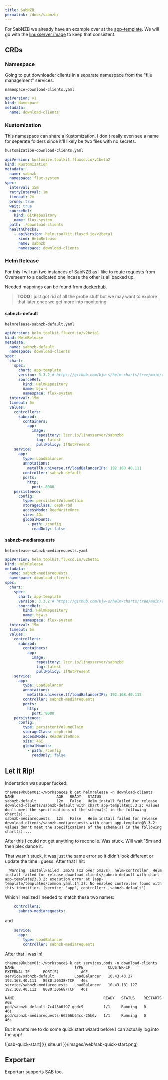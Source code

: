 ```yaml
---
title: SabNZB
permalink: /docs/sabnzb/
---
```


For SabNZB we already have an example over at the [app-template](https://bjw-s.github.io/helm-charts/docs/app-template/). We will go with the [linuxserver image](https://fleet.linuxserver.io/image?name=linuxserver/sabnzbd) to keep that consistent. 

## CRDs

### Namespace

Going to put downloader clients in a separate namespace from the "file management" services.

`namespace-download-clients.yaml`
```yaml
apiVersion: v1
kind: Namespace
metadata:
  name: download-clients
```

### Kustomization 

This namespace can share a Kustomization. I don't really even see a name for seperate folders since it'll likely be two files with no secrets.

`kustomization-download-clients.yaml`
```yaml
apiVersion: kustomize.toolkit.fluxcd.io/v1beta2
kind: Kustomization
metadata:
  name: sabnzb
  namespace: flux-system
spec:
  interval: 15m
  retryInterval: 1m  
  timeout: 2m
  prune: true
  wait: true
  sourceRef:
    kind: GitRepository
    name: flux-system
  path: ./download-clients
  healthChecks:
    - apiVersion: helm.toolkit.fluxcd.io/v2beta1
      kind: HelmRelease
      name: sabnzb
      namespace: download-clients
```

### Helm Release

For this I wil run two instances of SabNZB as I like to route requests from Overseerr to a dedicated one incase the other is all backed up. 

Needed mappings can be found from [dockerhub](https://hub.docker.com/r/linuxserver/sabnzbd).

> **TODO** I just got rid of all the probe stuff but we may want to explore that later once we get more into monitoring

#### sabnzb-default

`helmrelease-sabnzb-default.yaml` 
```yaml
apiVersion: helm.toolkit.fluxcd.io/v2beta1
kind: HelmRelease
metadata:
  name: sabnzb-default
  namespace: download-clients
spec:
  chart:
    spec:
      chart: app-template
      version: 3.3.2 # https://github.com/bjw-s/helm-charts/tree/main/charts/other/app-template
      sourceRef:
        kind: HelmRepository
        name: bjw-s
        namespace: flux-system
  interval: 15m
  timeout: 5m
  values:
    controllers:
      sabnzbd:
        containers:
          app:
            image:
              repository: lscr.io/linuxserver/sabnzbd
              tag: latest
              pullPolicy: IfNotPresent
    service:
      app:
        type: LoadBalancer
        annotations:
          metallb.universe.tf/loadBalancerIPs: 192.168.40.111        
        controller: sabnzb-default
        ports:
          http:
            port: 8080
    persistence:
      config:
        type: persistentVolumeClaim
        storageClass: ceph-rbd
        accessMode: ReadWriteOnce
        size: 4Gi
        globalMounts:
          - path: /config
            readOnly: false
```

#### sabnzb-mediarequests

`helmrelease-sabnzb-mediarequests.yaml`
```yaml
apiVersion: helm.toolkit.fluxcd.io/v2beta1
kind: HelmRelease
metadata:
  name: sabnzb-mediarequests
  namespace: download-clients
spec:
  chart:
    spec:
      chart: app-template
      version: 3.3.2 # https://github.com/bjw-s/helm-charts/tree/main/charts/other/app-template
      sourceRef:
        kind: HelmRepository
        name: bjw-s
        namespace: flux-system
  interval: 15m
  timeout: 5m
  values:
    controllers:
      sabnzbd:
        containers:
          app:
            image:
              repository: lscr.io/linuxserver/sabnzbd
              tag: latest
              pullPolicy: IfNotPresent
    service:
      app:
        type: LoadBalancer
        annotations:
          metallb.universe.tf/loadBalancerIPs: 192.168.40.112        
        controller: sabnzb-mediarequests
        ports:
          http:
            port: 8080
    persistence:
      config:
        type: persistentVolumeClaim
        storageClass: ceph-rbd
        accessMode: ReadWriteOnce
        size: 4Gi
        globalMounts:
          - path: /config
            readOnly: false
```

## Let it Rip!

Indentation was super fucked:

```
thaynes@kubem01:~/workspace$ k get helmrelease -n download-clients 
NAME                   AGE   READY   STATUS
sabnzb-default         12m   False   Helm install failed for release download-clients/sabnzb-default with chart app-template@3.3.2: values don't meet the specifications of the schema(s) in the following chart(s):...
sabnzb-mediarequests   12m   False   Helm install failed for release download-clients/sabnzb-mediarequests with chart app-template@3.3.2: values don't meet the specifications of the schema(s) in the following chart(s):...
```

After this I could not get anything to reconcile. Was stuck. Will wait 15m and then plex dance it.

That wasn't stuck, it was just the same error so it didn't look different or update the time I guess. After that I hit:

```
  Warning  InstallFailed  3m57s (x2 over 5m27s)  helm-controller  Helm install failed for release download-clients/sabnzb-default with chart app-template@3.3.2: execution error at (app-template/templates/common.yaml:14:3): No enabled controller found with this identifier. (service: 'app', controller: 'sabnzb-default')
```

Which I realized I needed to match these two names:

```yaml
    controllers:
      sabnzb-mediarequests:
```

and

```yaml
    service:
      app:
        type: LoadBalancer
        controller: sabnzb-mediarequests
```

After that I was in!

```
thaynes@kubem01:~/workspace$ k get services,pods -n download-clients 
NAME                           TYPE           CLUSTER-IP      EXTERNAL-IP      PORT(S)          AGE
service/sabnzb-default         LoadBalancer   10.43.43.27     192.168.40.111   8080:30538/TCP   46s
service/sabnzb-mediarequests   LoadBalancer   10.43.181.127   192.168.40.112   8080:30668/TCP   46s

NAME                                        READY   STATUS    RESTARTS   AGE
pod/sabnzb-default-7c4f8b6f97-gndc9         1/1     Running   0          46s
pod/sabnzb-mediarequests-66566b64cc-25k6v   1/1     Running   0          46s
```

But it wants me to do some quick start wizard before I can actually log into the app!

![sab-quick-start]({{ site.url }}/images/web/sab-quick-start.png)

## Exportarr

Exportarr supports SAB too. 